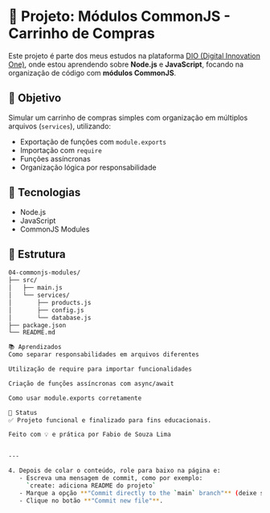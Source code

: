 # 🛒 Projeto: Módulos CommonJS - Carrinho de Compras

Este projeto é parte dos meus estudos na plataforma [DIO (Digital Innovation One)](https://www.dio.me/), onde estou aprendendo sobre **Node.js** e **JavaScript**, focando na organização de código com **módulos CommonJS**.

## 🚀 Objetivo

Simular um carrinho de compras simples com organização em múltiplos arquivos (`services`), utilizando:

- Exportação de funções com `module.exports`
- Importação com `require`
- Funções assíncronas
- Organização lógica por responsabilidade

## 🧪 Tecnologias

- Node.js
- JavaScript
- CommonJS Modules

## 📁 Estrutura

```bash
04-commonjs-modules/
├── src/
│   ├── main.js
│   └── services/
│       ├── products.js
│       ├── config.js
│       └── database.js
├── package.json
└── README.md

📚 Aprendizados
Como separar responsabilidades em arquivos diferentes

Utilização de require para importar funcionalidades

Criação de funções assíncronas com async/await

Como usar module.exports corretamente

🧠 Status
✅ Projeto funcional e finalizado para fins educacionais.

Feito com 💡 e prática por Fabio de Souza Lima


---

4. Depois de colar o conteúdo, role para baixo na página e:
   - Escreva uma mensagem de commit, como por exemplo:  
     `create: adiciona README do projeto`
   - Marque a opção **"Commit directly to the `main` branch"** (deixe selecionado).
   - Clique no botão **"Commit new file"**.

